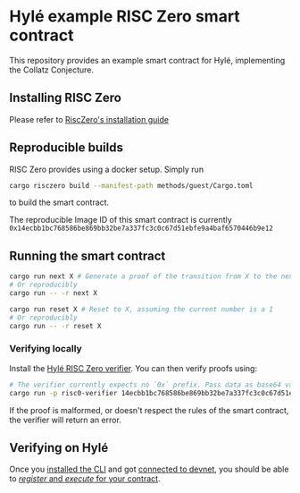 # Hylé example RISC Zero smart contract

This repository provides an example smart contract for Hylé, implementing the Collatz Conjecture.

## Installing RISC Zero

Please refer to [RiscZero's installation guide](https://dev.risczero.com/api/zkvm/install)

## Reproducible builds

RISC Zero provides using a docker setup. Simply run
```bash
cargo risczero build --manifest-path methods/guest/Cargo.toml
```
to build the smart contract.

The reproducible Image ID of this smart contract is currently `0x14ecbb1bc768586be869bb32be7a337fc3c0c67d51ebfe9a4baf6570446b9e12`


## Running the smart contract

```bash
cargo run next X # Generate a proof of the transition from X to the next number in the collatz conjecture
# Or reproducibly
cargo run -- -r next X
```

```bash
cargo run reset X # Reset to X, assuming the current number is a 1
# Or reproducibly
cargo run -- -r reset X
```

### Verifying locally

Install the [Hylé RISC Zero verifier](https://github.com/Hyle-org/verifiers-for-hyle).
You can then verify proofs using:
```sh
# The verifier currently expects no `0x` prefix. Pass data as base64 values.
cargo run -p risc0-verifier 14ecbb1bc768586be869bb32be7a337fc3c0c67d51ebfe9a4baf6570446b9e12 [path_to_proof] [initial_state] [final_state]
```
If the proof is malformed, or doesn't respect the rules of the smart contract, the verifier will return an error.

## Verifying on Hylé

Once you [installed the CLI](https://docs.hyle.eu/getting-started/hyled-install-instructions/) and got [connected to devnet](https://docs.hyle.eu/getting-started/connect-to-devnet/), you should be able to [_register_ and _execute_ for your contract](https://docs.hyle.eu/getting-started/your-first-smart-contract/).
